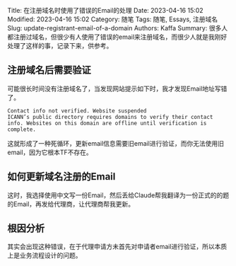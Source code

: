 Title: 在注册域名时使用了错误的Email的处理
Date: 2023-04-16 15:02
Modified: 2023-04-16 15:02
Category: 随笔
Tags: 随笔, Essays, 注册域名
Slug: update-registrant-email-of-a-domain
Authors: Kaffa
Summary: 很多人都注册过域名，但很少有人使用了错误的email来注册域名，而很少人就是我刚好处理了这样的事，记录下来，供参考。


## 注册域名后需要验证

可能很长时间没有注册域名了，当发现网站提示如下时，我才发现Email地址写错了。
```
Contact info not verified. Website suspended
ICANN’s public directory requires domains to verify their contact info. Websites on this domain are offline until verification is complete.
```
这就形成了一种死循环，更新email信息需要旧email进行验证，而你无法使用旧email，因为它根本TF不存在。

## 如何更新域名注册的Email

这时，我选择使用中文写一份Email，然后丢给Claude帮我翻译为一份正式的的题的Email，再发给代理商，让代理商帮我更新。

## 根因分析

其实会出现这种错误，在于代理申请方未首先对申请者email进行验证，所以本质上是业务流程设计的问题。
